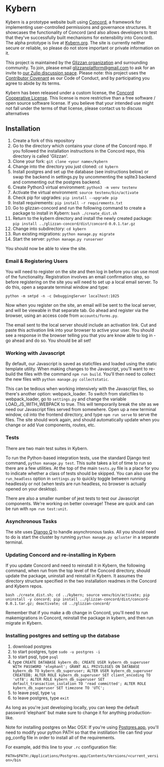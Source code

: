 # Kybern

Kybern is a prototype website built using [Concord](https://github.com/glizzan/glizzan-concord), a framework for implementing user-controlled permissions and governance structures. It showcases the functionality of Concord (and also allows developers to test that they've successfully built mechanisms for extensbility into Concord). The alpha prototype is live at [Kybern.org](https://www.kybern.org/). The site is currently neither secure or reliable, so please do not store important or private information on it.

This project is maintained by the [Glizzan organization](https://www.glizzan.com/) and surrounding community. To join, please email glizzanplatform@gmail.com to ask for an invite to [our Zulip discussion space](https://glizzan.zulipchat.com/). Please note: this project uses the [Contributor Covenant](https://www.contributor-covenant.org/version/2/0/code_of_conduct/) as our Code of Conduct, and by participating you agree to abide by its terms.

Kybern has been released under a custom license, the [Concord Cooperative License](https://github.com/glizzan/kybern/blob/master/license.md). This license is more restrictive than a free software / open source software license. If you believe that your intended use might not fall under the terms of that license, please contact us to discuss alternatives

## Installation

1. Create a fork of this repository
1. Go to the directory which contains your clone of the Concord repo.  If you followed the installation instructions in the Concord repo, this directory is called 'Glizzan'.
1. Clone your fork: `git clone <your name>/kybern`
1. Change into the directory you just cloned: `cd kybern`
1. Install postgres and set up the database (see instructions below) or swap the backend in settings.py by uncommenting the sqlite3 backend and commenting out the postgres backend.
1. Create Python3 virtual environment: `python3 -m venv testenv`
1. Activate the virtual environment: `source testenv/bin/activate`
1. Check pip for upgrades: `pip install --upgrade pip`
1. Install requirements: `pip install -r requirements.txt`
1. Go to glizzan-concord and run the following command to create a package to install in Kybern: `bash ./create_dist.sh`
1. Return to the kybern directory and install the newly created package: `pip install ../glizzan-concord/dist/concord-0.0.1.tar.gz`
1. Change into subdirectory: `cd kybern`
1. Run existing migrations: `python manage.py migrate`
1. Start the server: `python manage.py runserver`

You should now be able to view the site.

### Email & Registering Users

You will need to register on the site and then log in before you can use most of the functionality.  Registration involves an email confirmation step, so before registering on the site you will need to set up a local email server.  To do this, open a separate terminal window and type:

`python -m smtpd -n -c DebuggingServer localhost:1025`

Now when you register on the site, an email will be sent to the local server, and will be viewable in that separate tab.  Go ahead and register via the browser, using an access code from `accounts/forms.py`.

The email sent to the local server should include an activation link. Cut and paste this activation link into your browser to active your user. You should see a response in the browser telling you that you are know able to log in - go ahead and do so.  You should be all set!

### Working with Javascript

By default, our Javascript is saved as staticfiles and loaded using the static template utility. When making changes to the Javascript, you'll want to re-build the files with the command `npm run build`. You'll then need to collect the new files with `python manage.py collectstatic`.

This can be tedious when working intensively with the Javascript files, so there's another option: webpack_loader. To switch from staticfiles to webpack_loader, go to `settings.py` and change the variable LOAD_JS_WITH_WEBPACK to true. This will temporarily break the site as we need our Javascript files served from somewhere. Open up a new terminal window, cd into the frontend directory, and type `npm run serve` to serve the files. The site should work again, and should automatically update when you change or add Vue components, routes, etc.

### Tests

There are two main test suites in Kybern.

To run the Python-based integration tests, use the standard Django test command, `python manage.py test`. This suite takes a lot of time to run so there are a few utilities. At the top of the main `tests.py` file is a place for you to indicate whether a class of tests should be skipped. You can also use the `run_headless` option in `settings.py` to quickly toggle between running headlessly or not (when tests are run headless, no browser is actually opened on your desktop).

There are also a smaller number of jest tests to test our Javascript components. We're working on better coverage! These are quick and can be run with `npm run test:unit`.

### Asynchronous Tasks

The site uses [Django Q](https://django-q.readthedocs.io/en/latest/index.html) to handle asynchronous tasks. All you should need to do is start the cluster by running `python manage.py qcluster` in a separate terminal.

### Updating Concord and re-installing in Kybern

If you update Concord and need to reinstall it in Kybern, the following command, when run from the top level of the Concord directory, should update the package, uninstall and reinstall in Kybern.  It assumes the directory structure specified in the two installation readmes in the Concord and Kybern repos.

`bash ./create_dist.sh; cd ../kybern; source venv/bin/activate; pip uninstall -y concord; pip install ../glizzan-concord/dist/concord-0.0.1.tar.gz; deactivate; cd ../glizzan-concord/`

Remember that if you make a db change in Concord, you'll need to run makemigrations in Concord, reinstall the package in kybern, and then run migrate in Kybern.

### Installing postgres and setting up the database

1. download postgres
1. to start postgres, type `sudo -u postgres -i`
1. to start psql, type `psql`
1. type `CREATE DATABASE kybern_db; CREATE USER kybern_db_superuser WITH PASSWORD 'elephant'; GRANT ALL PRIVILEGES ON DATABASE kybern_db TO kybern_db_superuser; ALTER USER kybern_db_superuser CREATEDB; ALTER ROLE kybern_db_superuser SET client_encoding TO 'utf8'; ALTER ROLE kybern_db_superuser SET default_transaction_isolation TO 'read committed'; ALTER ROLE kybern_db_superuser SET timezone TO 'UTC';`
1. to leave psql, type `\q`
1. to leave postgres, type `exit`

As long as you're just developing locally, you can keep the default password 'elephant' but make sure to change  it for anything production-like.

Note for installing postgres on Mac OSX: If you're using [Postgres.app](https://postgresapp.com/), you'll need to modify your python PATH so that the instillation file can find your pg_config file in order to install all of the requirements.

For example, add this line to your `.rc` configuration file:

`PATH=$PATH:/Applications/Postgres.app/Contents/Versions/<current_version>/bin`
